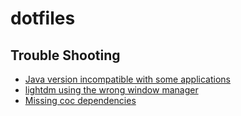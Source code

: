 # dotfiles

## Trouble Shooting
- [Java version incompatible with some applications](https://wiki.archlinux.org/title/Java)
- [lightdm using the wrong window manager](https://github.com/joeyshi12/dotfiles/wiki/lightdm-using-the-wrong-window-manager)
- [Missing coc dependencies](https://github.com/joeyshi12/dotfiles/wiki/Missing-coc-dependencies)
